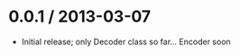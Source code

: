0.0.1 / 2013-03-07
==================

 - Initial release; only Decoder class so far... Encoder soon
